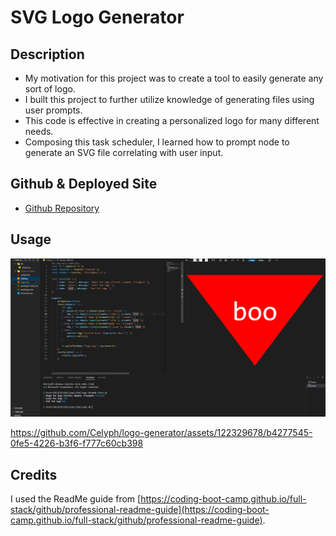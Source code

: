 # SVG Logo Generator

## Description

- My motivation for this project was to create a tool to easily generate any sort of logo.
- I built this project to further utilize knowledge of generating files using user prompts.
- This code is effective in creating a personalized logo for many different needs.
- Composing this task scheduler, I learned how to prompt node to generate an SVG file correlating with user input.

## Github & Deployed Site
- [Github Repository](https://github.com/Celyph/logo-generator)

## Usage

![Screenshot of the working generator.](./assets/image.png)


https://github.com/Celyph/logo-generator/assets/122329678/b4277545-0fe5-4226-b3f6-f777c60cb398



## Credits

I used the ReadMe guide from [https://coding-boot-camp.github.io/full-stack/github/professional-readme-guide](https://coding-boot-camp.github.io/full-stack/github/professional-readme-guide).
